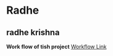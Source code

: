 # Radhe
## radhe krishna
**Work flow of tish project**
[Workflow Link](https://app.eraser.io/workspace/LKltSKjDRi8RSipRUqs3)
